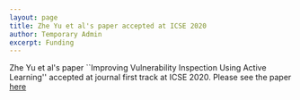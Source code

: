 ```yaml
---
layout: page
title: Zhe Yu et al's paper accepted at ICSE 2020 
author: Temporary Admin
excerpt: Funding
---
```



Zhe Yu et al's paper ``Improving Vulnerability Inspection Using Active Learning''  accepted at journal first track at ICSE 2020.   Please see the paper <a href="https://arxiv.org/abs/1803.06545">here</a>
